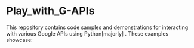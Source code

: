 # Play_with_G-APIs
This repository contains code samples and demonstrations for interacting with various Google APIs using Python[majorly] . These examples showcase:
